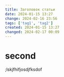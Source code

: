 ```yaml
---
title: Заголовок статьи
date: 2024-01-15 13:27
change: 2024-02-16 23:56
tags: ['tag1', 'tag2']
created: 2024-01-15 13:27
changed: 2024-02-17 00:09
---
```

# second
;lskjfhifjosdjfksdof
